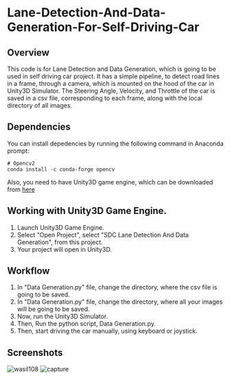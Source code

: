 # Lane-Detection-And-Data-Generation-For-Self-Driving-Car

## Overview
This code is for Lane Detection and Data Generation, which is going to be used in self driving car project.
It has a simple pipeline, to detect road lines in a frame, through a camera, which is mounted on the hood of the car in Unity3D Simulator. The Steering Angle, Velocity, and Throttle of the car is saved in a csv file, corresponding to each frame, along with the local directory of all images.

## Dependencies
You can install depedencies by running the following command in Anaconda prompt:
```
# Opencv2
conda install -c conda-forge opencv
```

Also, you need to have Unity3D game engine, which can be downloaded from [here](https://unity3d.com/)

## Working with Unity3D Game Engine.
1) Launch Unity3D Game Engine.
2) Select "Open Project", select "SDC Lane Detection And Data Generation", from this project.
3) Your project will open in Unity3D.

## Workflow
1) In "Data Generation.py" file, change the directory, where the csv file is going to be saved.
2) In "Data Generation.py" file, change the directory, where all your images will be going to be saved.
3) Now, run the Unity3D Simulator.
4) Then, Run the python script, Data Generation.py.
5) Then, start driving the car manually, using keyboard or joystick.

## Screenshots
![wasil108](https://user-images.githubusercontent.com/31696557/39653814-0dfca2ae-5010-11e8-94b0-562c67afd726.png)
![capture](https://user-images.githubusercontent.com/31696557/39654354-11f0449a-5012-11e8-9112-7cf083a5b7d6.PNG)
